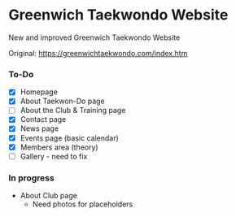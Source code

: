 # Greenwich Taekwondo Website
New and improved Greenwich Taekwondo Website

Original: https://greenwichtaekwondo.com/index.htm

### To-Do
- [x] Homepage
- [x] About Taekwon-Do page
- [ ] About the Club & Training page
- [x] Contact page
- [x] News page
- [x] Events page (basic calendar)
- [x] Members area (theory)
- [ ] Gallery - need to fix

### In progress
- About Club page
  - Need photos for placeholders

